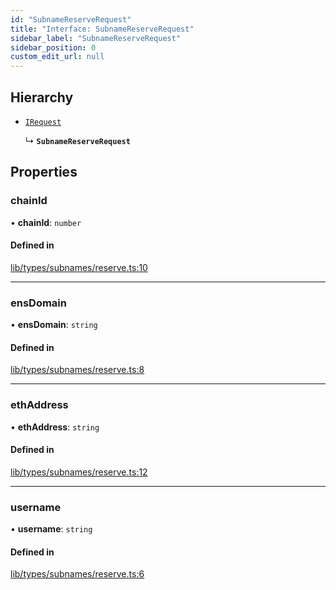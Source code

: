 ```yaml
---
id: "SubnameReserveRequest"
title: "Interface: SubnameReserveRequest"
sidebar_label: "SubnameReserveRequest"
sidebar_position: 0
custom_edit_url: null
---
```


## Hierarchy

- [`IRequest`](IRequest.md)

  ↳ **`SubnameReserveRequest`**

## Properties

### chainId

• **chainId**: `number`

#### Defined in

[lib/types/subnames/reserve.ts:10](https://github.com/JustaName-id/JustaName-sdk/blob/5db266b/packages/@justaname.id/sdk/src/lib/types/subnames/reserve.ts#L10)

___

### ensDomain

• **ensDomain**: `string`

#### Defined in

[lib/types/subnames/reserve.ts:8](https://github.com/JustaName-id/JustaName-sdk/blob/5db266b/packages/@justaname.id/sdk/src/lib/types/subnames/reserve.ts#L8)

___

### ethAddress

• **ethAddress**: `string`

#### Defined in

[lib/types/subnames/reserve.ts:12](https://github.com/JustaName-id/JustaName-sdk/blob/5db266b/packages/@justaname.id/sdk/src/lib/types/subnames/reserve.ts#L12)

___

### username

• **username**: `string`

#### Defined in

[lib/types/subnames/reserve.ts:6](https://github.com/JustaName-id/JustaName-sdk/blob/5db266b/packages/@justaname.id/sdk/src/lib/types/subnames/reserve.ts#L6)
